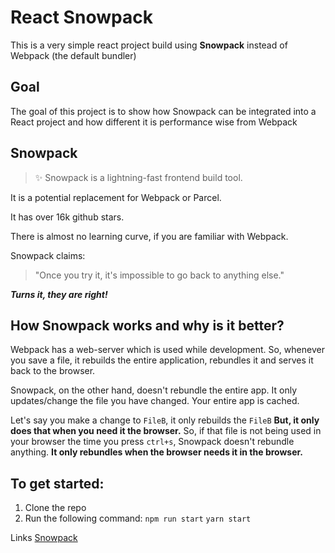 # React Snowpack

This is a very simple react project build using **Snowpack** instead of Webpack (the default bundler)

## Goal
The goal of this project is to show how Snowpack can be integrated into a React project and how different it is performance wise from Webpack

## Snowpack
> ✨ Snowpack is a lightning-fast frontend build tool.

It is a potential replacement for Webpack or Parcel.

It has over 16k github stars.

There is almost no learning curve, if you are familiar with Webpack.

Snowpack claims: 
> "Once you try it, it's impossible to go back to anything else." 

***Turns it, they are right!***

## How Snowpack works and why is it better?
Webpack has a web-server which is used while development. So, whenever you save a file, it rebuilds the entire application, rebundles it and serves it back to the browser.

Snowpack, on the other hand, doesn't rebundle the entire app. It only updates/change the file you have changed. Your entire app is cached.

Let's say you make a change to `FileB`, it only rebuilds the `FileB` **But, it only does that when you need it the browser.** So, if that file is not being used in your browser the time you press `ctrl+s`, Snowpack doesn't rebundle anything. **It only rebundles when the browser needs it in the browser.**

## To get started:
1. Clone the repo
2. Run the following command:
	 ```npm run start``` 
   ```yarn start```
  
  
Links
[Snowpack](https://www.snowpack.dev)
